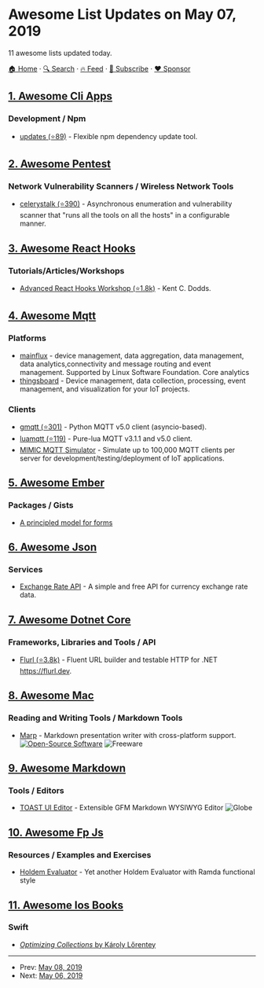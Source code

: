# Awesome List Updates on May 07, 2019

11 awesome lists updated today.

[🏠 Home](/README.md) · [🔍 Search](https://www.trackawesomelist.com/search/) · [🔥 Feed](https://www.trackawesomelist.com/rss.xml) · [📮 Subscribe](https://trackawesomelist.us17.list-manage.com/subscribe?u=d2f0117aa829c83a63ec63c2f&id=36a103854c) · [❤️  Sponsor](https://github.com/sponsors/theowenyoung)



## [1. Awesome Cli Apps](/content/agarrharr/awesome-cli-apps/README.md)

### Development / Npm

*   [updates (⭐89)](https://github.com/silverwind/updates) - Flexible npm dependency update tool.

## [2. Awesome Pentest](/content/enaqx/awesome-pentest/README.md)

### Network Vulnerability Scanners / Wireless Network Tools

*   [celerystalk (⭐390)](https://github.com/sethsec/celerystalk) - Asynchronous enumeration and vulnerability scanner that "runs all the tools on all the hosts" in a configurable manner.

## [3. Awesome React Hooks](/content/glauberfc/awesome-react-hooks/README.md)

### Tutorials/Articles/Workshops

*   [Advanced React Hooks Workshop (⭐1.8k)](https://github.com/kentcdodds/advanced-react-hooks) - Kent C. Dodds.

## [4. Awesome Mqtt](/content/hobbyquaker/awesome-mqtt/README.md)

### Platforms

*   [mainflux](https://www.mainflux.com/) - device management, data aggregation, data management, data analytics,connectivity and message routing and event management. Supported by Linux Software Foundation.
    Core analytics
*   [thingsboard](https://thingsboard.io/) - Device management, data collection, processing, event management, and visualization for your IoT projects.

### Clients

*   [gmqtt (⭐301)](https://github.com/wialon/gmqtt) - Python MQTT v5.0 client (asyncio-based).
*   [luamqtt (⭐119)](https://github.com/xHasKx/luamqtt/) - Pure-lua MQTT v3.1.1 and v5.0 client.
*   [MIMIC MQTT Simulator](https://www.gambitcomm.com/site/mqttsimulator.php) - Simulate up to 100,000 MQTT clients per server for development/testing/deployment of IoT applications.

## [5. Awesome Ember](/content/ember-community-russia/awesome-ember/README.md)

### Packages / Gists

*   [A principled model for forms](https://gist.github.com/chriskrycho/48fa641eeb55217d4063592b411b1192)

## [6. Awesome Json](/content/burningtree/awesome-json/README.md)

### Services

*   [Exchange Rate API](https://www.exchangerate-api.com) - A simple and free API for currency exchange rate data.

## [7. Awesome Dotnet Core](/content/thangchung/awesome-dotnet-core/README.md)

### Frameworks, Libraries and Tools / API

*   [Flurl (⭐3.8k)](https://github.com/tmenier/Flurl) - Fluent URL builder and testable HTTP for .NET <https://flurl.dev>.

## [8. Awesome Mac](/content/jaywcjlove/awesome-mac/README.md)

### Reading and Writing Tools / Markdown Tools

*   [Marp](https://marp.app) - Markdown presentation writer with cross-platform support. [![Open-Source Software](https://jaywcjlove.github.io/sb/ico/min-oss.svg "Open Source Software")](https://github.com/yhatt/marp) ![Freeware](https://jaywcjlove.github.io/sb/ico/min-free.svg "Freeware")

## [9. Awesome Markdown](/content/BubuAnabelas/awesome-markdown/README.md)

### Tools / Editors

*   [TOAST UI Editor](https://ui.toast.com/tui-editor/) - Extensible GFM Markdown WYSIWYG Editor ![Globe](https://img.icons8.com/color/24/globe.png "Globe")

## [10. Awesome Fp Js](/content/stoeffel/awesome-fp-js/README.md)

### Resources / Examples and Exercises

*   [Holdem Evaluator](https://github.com/laberin/holdem-eval) - Yet another Holdem Evaluator with Ramda functional style

## [11. Awesome Ios Books](/content/bystritskiy/awesome-ios-books/README.md)

### Swift

*   [*Optimizing Collections* by Károly Lőrentey](https://www.objc.io/books/optimizing-collections/)

---

- Prev: [May 08, 2019](/content/2019/05/08/README.md)
- Next: [May 06, 2019](/content/2019/05/06/README.md)
